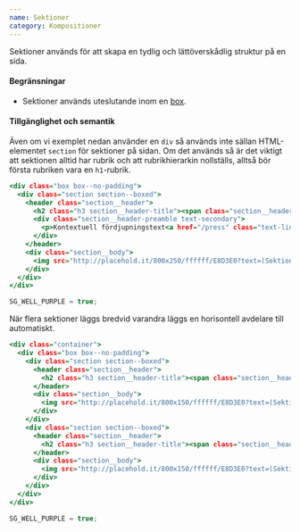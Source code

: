```yaml
---
name: Sektioner
category: Kompositioner
---
```


Sektioner används för att skapa en tydlig och lättöverskådlig struktur på en sida.

#### Begränsningar
- Sektioner används uteslutande inom en [box](#box).

#### Tillgänglighet och semantik
Även om vi exemplet nedan använder en `div` så används inte sällan HTML-elementet `section` för sektioner på sidan. Om det används så är det viktigt att sektionen alltid har rubrik och att rubrikhierarkin nollställs, alltså bör första rubriken vara en `h1`-rubrik.

```boxed.html
<div class="box box--no-padding">
  <div class="section section--boxed">
    <header class="section__header">
      <h2 class="h3 section__header-title"><span class="section__header-title-text">Sektionstitel<span></h2>
      <div class="section__header-preamble text-secondary">
        <p>Kontextuell fördjupningstext<a href="/press" class="text-link">med länk</a></p>
      </div>
    </header>
    <div class="section__body">
      <img src="http://placehold.it/800x250/ffffff/E8D3E0?text=(Sektionens innehåll)" style="max-width: 100%"  />
    </div>
  </div>
</div>
```
```boxed.js hidden
SG_WELL_PURPLE = true;
```

När flera sektioner läggs bredvid varandra läggs en horisontell avdelare till automatiskt.

```multiple.html
<div class="container">
  <div class="box box--no-padding">
    <div class="section section--boxed">
      <header class="section__header">
        <h2 class="h3 section__header-title"><span class="section__header-title-text">Sektionstitel 1<span></h2>
      </header>
      <div class="section__body">
        <img src="http://placehold.it/800x150/ffffff/E8D3E0?text=(Sektionens innehåll)" style="max-width: 100%"  />
      </div>
    </div>
    <div class="section section--boxed">
      <header class="section__header">
        <h2 class="h3 section__header-title"><span class="section__header-title-text">Sektionstitel 2<span></h2>
      </header>
      <div class="section__body">
        <img src="http://placehold.it/800x150/ffffff/E8D3E0?text=(Sektionens innehåll)" style="max-width: 100%"  />
      </div>
    </div>
  </div>
</div>
```
```multiple.js hidden
SG_WELL_PURPLE = true;
```
